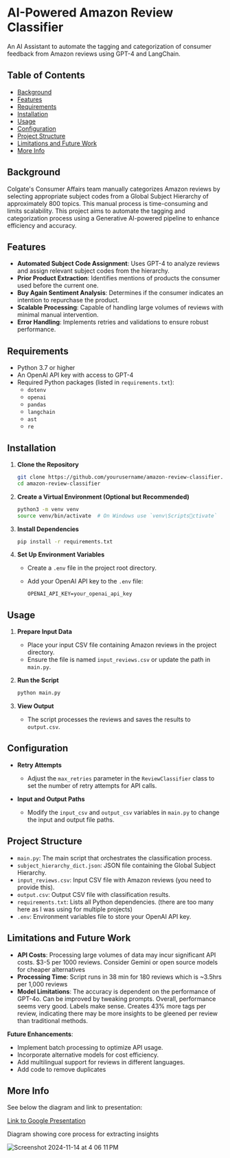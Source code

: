 
# AI-Powered Amazon Review Classifier

An AI Assistant to automate the tagging and categorization of consumer feedback from Amazon reviews using GPT-4 and LangChain.

## Table of Contents

- [Background](#background)
- [Features](#features)
- [Requirements](#requirements)
- [Installation](#installation)
- [Usage](#usage)
- [Configuration](#configuration)
- [Project Structure](#project-structure)
- [Limitations and Future Work](#limitations-and-future-work)
- [More Info](#more-info)

## Background

Colgate's Consumer Affairs team manually categorizes Amazon reviews by selecting appropriate subject codes from a Global Subject Hierarchy of approximately 800 topics. This manual process is time-consuming and limits scalability. This project aims to automate the tagging and categorization process using a Generative AI-powered pipeline to enhance efficiency and accuracy.

## Features

- **Automated Subject Code Assignment**: Uses GPT-4 to analyze reviews and assign relevant subject codes from the hierarchy.
- **Prior Product Extraction**: Identifies mentions of products the consumer used before the current one.
- **Buy Again Sentiment Analysis**: Determines if the consumer indicates an intention to repurchase the product.
- **Scalable Processing**: Capable of handling large volumes of reviews with minimal manual intervention.
- **Error Handling**: Implements retries and validations to ensure robust performance.

## Requirements

- Python 3.7 or higher
- An OpenAI API key with access to GPT-4
- Required Python packages (listed in `requirements.txt`):
  - `dotenv`
  - `openai`
  - `pandas`
  - `langchain`
  - `ast`
  - `re`

## Installation

1. **Clone the Repository**

   ```bash
   git clone https://github.com/yourusername/amazon-review-classifier.git
   cd amazon-review-classifier
   ```

2. **Create a Virtual Environment (Optional but Recommended)**

   ```bash
   python3 -m venv venv
   source venv/bin/activate  # On Windows use `venv\Scriptsctivate`
   ```

3. **Install Dependencies**

   ```bash
   pip install -r requirements.txt
   ```

4. **Set Up Environment Variables**

   - Create a `.env` file in the project root directory.
   - Add your OpenAI API key to the `.env` file:

     ```env
     OPENAI_API_KEY=your_openai_api_key
     ```

## Usage

1. **Prepare Input Data**

   - Place your input CSV file containing Amazon reviews in the project directory.
   - Ensure the file is named `input_reviews.csv` or update the path in `main.py`.

2. **Run the Script**

   ```bash
   python main.py
   ```

3. **View Output**

   - The script processes the reviews and saves the results to `output.csv`.

## Configuration

- **Retry Attempts**

  - Adjust the `max_retries` parameter in the `ReviewClassifier` class to set the number of retry attempts for API calls.

- **Input and Output Paths**

  - Modify the `input_csv` and `output_csv` variables in `main.py` to change the input and output file paths.

## Project Structure

- `main.py`: The main script that orchestrates the classification process.
- `subject_hierarchy_dict.json`: JSON file containing the Global Subject Hierarchy.
- `input_reviews.csv`: Input CSV file with Amazon reviews (you need to provide this).
- `output.csv`: Output CSV file with classification results.
- `requirements.txt`: Lists all Python dependencies. (there are too many here as I was using for multiple projects)
- `.env`: Environment variables file to store your OpenAI API key.

## Limitations and Future Work

- **API Costs**: Processing large volumes of data may incur significant API costs. $3-5 per 1000 reviews. Consider Gemini or open source models for cheaper alternatives
- **Processing Time**: Script runs in 38 min for 180 reviews which is ~3.5hrs per 1,000 reviews
- **Model Limitations**: The accuracy is dependent on the performance of GPT-4o. Can be improved by tweaking prompts. Overall, performance seems very good. Labels make sense. Creates 43% more tags per review, indicating there may be more insights to be gleened per review than traditional methods.

**Future Enhancements**:

- Implement batch processing to optimize API usage.
- Incorporate alternative models for cost efficiency.
- Add multilingual support for reviews in different languages.
- Add code to remove duplicates

## More Info

See below the diagram and link to presentation:

[Link to Google Presentation](https://docs.google.com/presentation/d/1oovPFnnWt9CG-dqLZGWUfwsTH-d3YWMmam4fkuFFd0A/edit?usp=sharing)


Diagram showing core process for extracting insights

![Screenshot 2024-11-14 at 4 06 11 PM](https://github.com/user-attachments/assets/bdc42333-e4a9-494d-b191-7babd6873084)

